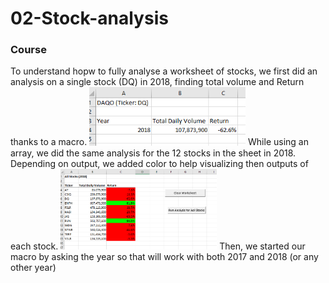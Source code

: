 # 02-Stock-analysis

### Course
To understand hopw to fully analyse a worksheet of stocks, we first did an analysis on a single stock (DQ) in 2018, finding total volume and Return thanks to a macro.
<img src="01 DQ Analysis.png" width="250">
While using an array, we did the same analysis for the 12 stocks in the sheet in 2018. Depending on output, we added color to help visualizing then outputs of each stock.
<img src="02 All Stocks 2018.png" width="250">
Then, we started our macro by asking the year so that will work with both 2017 and 2018 (or any other year)

